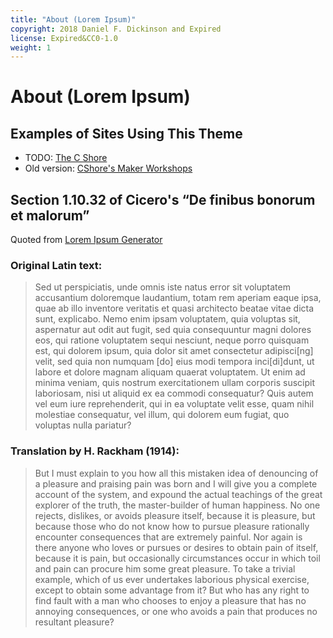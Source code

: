 ```yaml
---
title: "About (Lorem Ipsum)"
copyright: 2018 Daniel F. Dickinson and Expired
license: Expired&CC0-1.0
weight: 1
---
```

# About (Lorem Ipsum)

## Examples of Sites Using This Theme
*   TODO: [The C Shore](https://www.thecshore.com)
*   Old version: [CShore's Maker Workshops](https://maker-workshops.thecshore.com)

## Section 1.10.32 of Cicero's “De finibus bonorum et malorum”
Quoted from [Lorem Ipsum Generator](https://loremipsumgenerator.com/)

### Original Latin text:

>Sed ut perspiciatis, unde omnis iste natus error sit voluptatem
>accusantium doloremque laudantium, totam rem aperiam eaque ipsa, quae ab
>illo inventore veritatis et quasi architecto beatae vitae dicta sunt,
>explicabo. Nemo enim ipsam voluptatem, quia voluptas sit, aspernatur aut
>odit aut fugit, sed quia consequuntur magni dolores eos, qui ratione
>voluptatem sequi nesciunt, neque porro quisquam est, qui dolorem ipsum,
>quia dolor sit amet consectetur adipisci\[ng] velit, sed quia non numquam
>\[do] eius modi tempora inci\[di]dunt, ut labore et dolore magnam aliquam
>quaerat voluptatem. Ut enim ad minima veniam, quis nostrum
>exercitationem ullam corporis suscipit laboriosam, nisi ut aliquid ex ea
>commodi consequatur? Quis autem vel eum iure reprehenderit, qui in ea
>voluptate velit esse, quam nihil molestiae consequatur, vel illum, qui
>dolorem eum fugiat, quo voluptas nulla pariatur?

### Translation by H. Rackham (1914):

>But I must explain to you how all this mistaken idea of denouncing of a
>pleasure and praising pain was born and I will give you a complete
>account of the system, and expound the actual teachings of the great
>explorer of the truth, the master-builder of human happiness. No one
>rejects, dislikes, or avoids pleasure itself, because it is pleasure,
>but because those who do not know how to pursue pleasure rationally
>encounter consequences that are extremely painful. Nor again is there
>anyone who loves or pursues or desires to obtain pain of itself, because
>it is pain, but occasionally circumstances occur in which toil and pain
>can procure him some great pleasure. To take a trivial example, which of
>us ever undertakes laborious physical exercise, except to obtain some
>advantage from it? But who has any right to find fault with a man who
>chooses to enjoy a pleasure that has no annoying consequences, or one
>who avoids a pain that produces no resultant pleasure?
